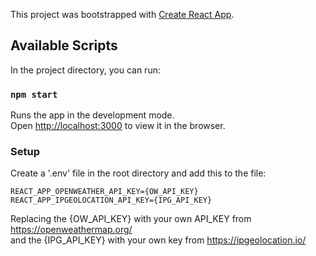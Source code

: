This project was bootstrapped with [Create React App](https://github.com/facebook/create-react-app).

## Available Scripts

In the project directory, you can run:

### `npm start`

Runs the app in the development mode.<br />
Open [http://localhost:3000](http://localhost:3000) to view it in the browser.

### Setup

Create a '.env' file in the root directory and add this to the file:

`REACT_APP_OPENWEATHER_API_KEY={OW_API_KEY}`<br/>
`REACT_APP_IPGEOLOCATION_API_KEY={IPG_API_KEY}`

Replacing the {OW_API_KEY} with your own API_KEY from https://openweathermap.org/<br /> 
and the {IPG_API_KEY} with your own key from https://ipgeolocation.io/
